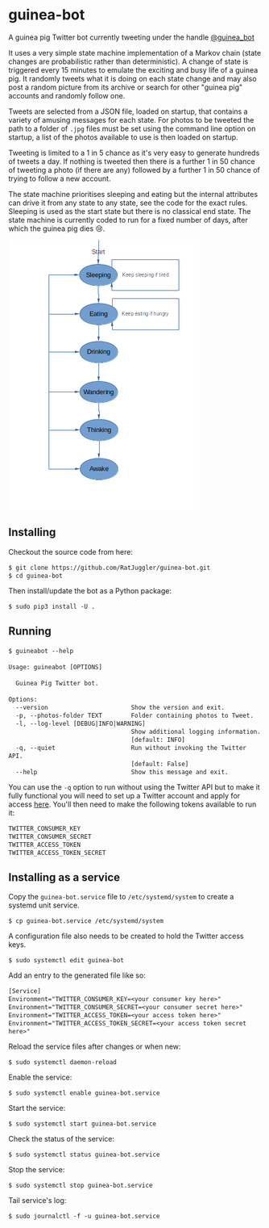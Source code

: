 # guinea-bot
A guinea pig Twitter bot currently tweeting under the handle [@guinea_bot](https://twitter.com/guinea_bot)

It uses a very simple state machine implementation of a Markov chain (state changes are probabilistic rather than deterministic). 
A change of state is triggered every 15 minutes to emulate the exciting and busy life of a guinea pig. It randomly tweets what it 
is doing on each state change and may also post a random picture from its archive or search for other "guinea pig" accounts and 
randomly follow one. 

Tweets are selected from a JSON file, loaded on startup, that contains a variety of amusing messages for each state. For photos to
be tweeted the path to a folder of `.jpg` files must be set using the command line option on startup, a list of the photos available
to use is then loaded on startup.

Tweeting is limited to a 1 in 5 chance as it's very easy to generate hundreds of tweets a day. If nothing is tweeted
then there is a further 1 in 50 chance of tweeting a photo (if there are any) followed by a further 1 in 50 chance of trying to 
follow a new account.

The state machine prioritises sleeping and eating but the internal attributes can drive it from any state to any state,
see the code for the exact rules. Sleeping is used as the start state but there is no classical end state. The state
machine is currently coded to run for a fixed number of days, after which the guinea pig dies :cry:.

![Image of Guinea Pig States](https://raw.githubusercontent.com/RatJuggler/guinea-bot/master/gp-states.png)

## Installing
Checkout the source code from here:
```
$ git clone https://github.com/RatJuggler/guinea-bot.git
$ cd guinea-bot
```
Then install/update the bot as a Python package:
```
$ sudo pip3 install -U .
```
## Running
```
$ guineabot --help

Usage: guineabot [OPTIONS]

  Guinea Pig Twitter bot.

Options:
  --version                       Show the version and exit.
  -p, --photos-folder TEXT        Folder containing photos to Tweet.
  -l, --log-level [DEBUG|INFO|WARNING]
                                  Show additional logging information.
                                  [default: INFO]
  -q, --quiet                     Run without invoking the Twitter API.
                                  [default: False]
  --help                          Show this message and exit.
```
You can use the `-q` option to run without using the Twitter API but to make it fully functional you will need to set up a Twitter 
account and apply for access [here](https://developer.twitter.com/en/apply-for-access). You'll then need to make the following
tokens available to run it:
```
TWITTER_CONSUMER_KEY
TWITTER_CONSUMER_SECRET
TWITTER_ACCESS_TOKEN
TWITTER_ACCESS_TOKEN_SECRET
```
## Installing as a service
Copy the `guinea-bot.service` file to `/etc/systemd/system` to create a systemd unit service. 
```
$ cp guinea-bot.service /etc/systemd/system
```
A configuration file also needs to be created to hold the Twitter access keys.
```
$ sudo systemctl edit guinea-bot
```
Add an entry to the generated file like so:
```
[Service]
Environment="TWITTER_CONSUMER_KEY=<your consumer key here>"
Environment="TWITTER_CONSUMER_SECRET=<your consumer secret here>"
Environment="TWITTER_ACCESS_TOKEN=<your access token here>"
Environment="TWITTER_ACCESS_TOKEN_SECRET=<your access token secret here>"
```
Reload the service files after changes or when new:
```
$ sudo systemctl daemon-reload
```
Enable the service:
```
$ sudo systemctl enable guinea-bot.service
```
Start the service:
```
$ sudo systemctl start guinea-bot.service
```
Check the status of the service:
```
$ sudo systemctl status guinea-bot.service
```
Stop the service:
```
$ sudo systemctl stop guinea-bot.service
```
Tail service's log:
```
$ sudo journalctl -f -u guinea-bot.service
```
